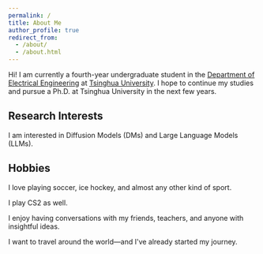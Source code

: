 ```yaml
---
permalink: /
title: About Me
author_profile: true
redirect_from: 
  - /about/
  - /about.html
---
```


Hi! I am currently a fourth-year undergraduate student in the [Department of Electrical Engineering](https://www.ee.tsinghua.edu.cn/) at [Tsinghua University](https://www.tsinghua.edu.cn/). I hope to continue my studies and pursue a Ph.D. at Tsinghua University in the next few years.

Research Interests
----

I am interested in Diffusion Models (DMs) and Large Language Models (LLMs).

Hobbies
---
I love playing soccer, ice hockey, and almost any other kind of sport.

I play CS2 as well.

I enjoy having conversations with my friends, teachers, and anyone with insightful ideas.

I want to travel around the world—and I've already started my journey.
